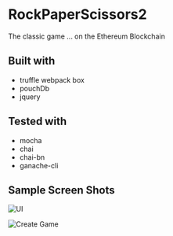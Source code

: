 # RockPaperScissors2

The classic game ... on the Ethereum Blockchain

## Built with
- truffle webpack box
- pouchDb
- jquery

## Tested with
- mocha
- chai
- chai-bn
- ganache-cli

## Sample Screen Shots

![UI](https://user-images.githubusercontent.com/43828190/107286568-aa31f880-6a58-11eb-8fc5-ff9437cd6cad.jpg)

![Create Game](https://user-images.githubusercontent.com/43828190/107286573-ac945280-6a58-11eb-9a3d-cf0bfbce0ee5.jpg)
